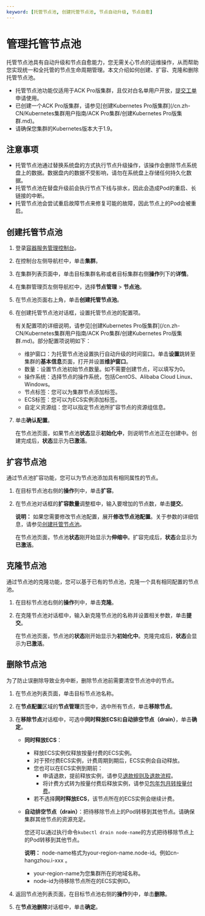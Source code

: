 ```yaml
---
keyword: [托管节点池, 创建托管节点池, 节点自动升级, 节点自愈]
---
```


# 管理托管节点池

托管节点池具有自动升级和节点自愈能力，您无需关心节点的运维操作，从而帮助您实现统一和全托管的节点生命周期管理。本文介绍如何创建、扩容、克隆和删除托管节点池。

-   托管节点池功能仅适用于ACK Pro版集群，且仅对白名单用户开放，[提交工单](https://selfservice.console.aliyun.com/ticket/createIndex)申请使用。
-   已创建一个ACK Pro版集群，请参见[创建Kubernetes Pro版集群](/cn.zh-CN/Kubernetes集群用户指南/ACK Pro集群/创建Kubernetes Pro版集群.md)。
-   请确保您集群的Kubernetes版本大于1.9。

## 注意事项

-   托管节点池通过替换系统盘的方式执行节点升级操作，该操作会删除节点系统盘上的数据。数据盘内的数据不受影响，请勿在系统盘上存储任何持久化数据。
-   托管节点池在替盘升级前会执行节点下线与排水，因此会造成Pod的重启、长链接的中断。
-   托管节点池会尝试重启故障节点来修复可能的故障，因此节点上的Pod会被重启。

## 创建托管节点池

1.  登录[容器服务管理控制台](https://cs.console.aliyun.com)。

2.  在控制台左侧导航栏中，单击**集群**。

3.  在集群列表页面中，单击目标集群名称或者目标集群右侧**操作**列下的**详情**。

4.  在集群管理页左侧导航栏中，选择**节点管理** \> **节点池**。

5.  在节点池页面右上角，单击**创建托管节点池**。

6.  在创建托管节点池对话框，设置托管节点池的配置项。

    有关配置项的详细说明，请参见[创建Kubernetes Pro版集群](/cn.zh-CN/Kubernetes集群用户指南/ACK Pro集群/创建Kubernetes Pro版集群.md)。部分配置项说明如下：

    -   维护窗口：为托管节点池设置执行自动升级的时间窗口。单击**设置**跳转至集群的**基本信息**页面，打开并设置**维护窗口**。
    -   数量：设置节点池初始节点数量。如不需要创建节点，可以填写为0。
    -   操作系统：选择节点的操作系统，包括CentOS、Alibaba Cloud Linux、Windows。
    -   节点标签：您可以为集群节点添加标签。
    -   ECS标签：您可以为ECS实例添加标签。
    -   自定义资源组：您可以指定节点池所扩容节点的资源组信息。
7.  单击**确认配置**。

    在节点池页面，如果节点池**状态**显示**初始化中**，则说明节点池正在创建中。创建完成后，**状态**显示为**已激活**。


## 扩容节点池

通过节点池扩容功能，您可以为节点池添加具有相同属性的节点。

1.  在目标节点池右侧的**操作**列中，单击**扩容**。

2.  在节点池对话框的**扩容数量**调整框中，输入要增加的节点数，单击**提交**。

    **说明：** 如果您需要修改节点池配置，展开**修改节点池配置**。关于参数的详细信息，请参见[创建托管节点池](#section_s0g_nbe_bai)。

    在节点池页面，节点池**状态**刚开始显示为**伸缩中**。扩容完成后，**状态**会显示为**已激活**。


## 克隆节点池

通过节点池的克隆功能，您可以基于已有的节点池，克隆一个具有相同配置的节点池。

1.  在目标节点池右侧的**操作**列中，单击**克隆**。

2.  在克隆节点池对话框中，输入新克隆节点池的名称并设置相关参数，单击**提交**。

    在节点池页面，节点池的**状态**刚开始显示为**初始化中**。克隆完成后，**状态**会显示为**已激活**。


## 删除节点池

为了防止误删除导致业务中断，删除节点池前需要清空节点池中的节点。

1.  在节点池列表页面，单击目标节点池名称。

2.  在**节点配置**区域的**节点管理**页签中，选中所有节点，单击**移除节点**。

3.  在**移除节点**对话框中，可选中**同时释放ECS**和**自动排空节点（drain）**，单击**确定**。

    -   **同时释放ECS**：
        -   释放ECS实例仅释放按量付费的ECS实例。
        -   对于预付费ECS实例，计费周期到期后，ECS实例会自动释放。
        -   您也可以在ECS实例到期前：
            -   申请退款，提前释放实例，请参见[退款规则及退款流程](https://help.aliyun.com/knowledge_detail/37096.html)。
            -   将计费方式转为按量付费后释放实例，请参见[包年包月转按量付费](/cn.zh-CN/产品定价/转换计费方式/包年包月转按量付费.md)。
        -   若不选择**同时释放ECS**，该节点所在的ECS实例会继续计费。
    -   **自动排空节点（drain）**：把待移除节点上的Pod转移到其他节点。请确保集群其他节点的资源充足。

        您还可以通过执行命令`kubectl drain node-name`的方式把待移除节点上的Pod转移到其他节点。

        **说明：** node-name格式为your-region-name.node-id。例如cn-hangzhou.i-xxx 。

        -   your-region-name为您集群所在的地域名称。
        -   node-id为待移除节点所在的ECS实例ID。
4.  返回节点池列表页面，在目标节点池右侧的**操作**列中，单击**删除**。

5.  在**节点池删除**对话框中，单击**确定**。


